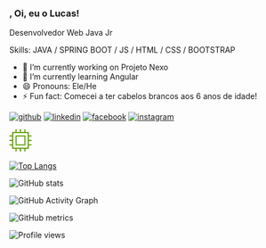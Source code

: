 ### , Oi, eu o Lucas! 

Desenvolvedor Web Java Jr

Skills: JAVA / SPRING BOOT / JS / HTML / CSS / BOOTSTRAP

- 🔭 I’m currently working on Projeto Nexo 
- 🌱 I’m currently learning Angular 
- 😄 Pronouns: Ele/He 
- ⚡ Fun fact: Comecei a ter cabelos brancos aos 6 anos de idade! 


[<img src='https://cdn.jsdelivr.net/npm/simple-icons@3.0.1/icons/github.svg' alt='github' height='40'>](https://github.com/https://github.com/Goncroz)  [<img src='https://cdn.jsdelivr.net/npm/simple-icons@3.0.1/icons/linkedin.svg' alt='linkedin' height='40'>](https://www.linkedin.com/in/https://www.linkedin.com/in/gves-lucas-queiroz//)  [<img src='https://cdn.jsdelivr.net/npm/simple-icons@3.0.1/icons/facebook.svg' alt='facebook' height='40'>](https://www.facebook.com/https://www.facebook.com/lucas.goncroz)  [<img src='https://cdn.jsdelivr.net/npm/simple-icons@3.0.1/icons/instagram.svg' alt='instagram' height='40'>](https://www.instagram.com/https://www.instagram.com/lucasgves//)  

<a href='https://docs.github.com/en/developers'><img src='https://raw.githubusercontent.com/acervenky/animated-github-badges/master/assets/devbadge.gif' width='40' height='40'></a> 

[![Top Langs](https://github-readme-stats.vercel.app/api/top-langs/?username=https://github.com/Goncroz)](https://github.com/anuraghazra/github-readme-stats)

![GitHub stats](https://github-readme-stats.vercel.app/api?username=https://github.com/Goncroz&show_icons=true)  

![GitHub Activity Graph](https://activity-graph.herokuapp.com/graph?username=https://github.com/Goncroz)  

![GitHub metrics](https://metrics.lecoq.io/https://github.com/Goncroz)  

![Profile views](https://gpvc.arturio.dev/https://github.com/Goncroz)  
